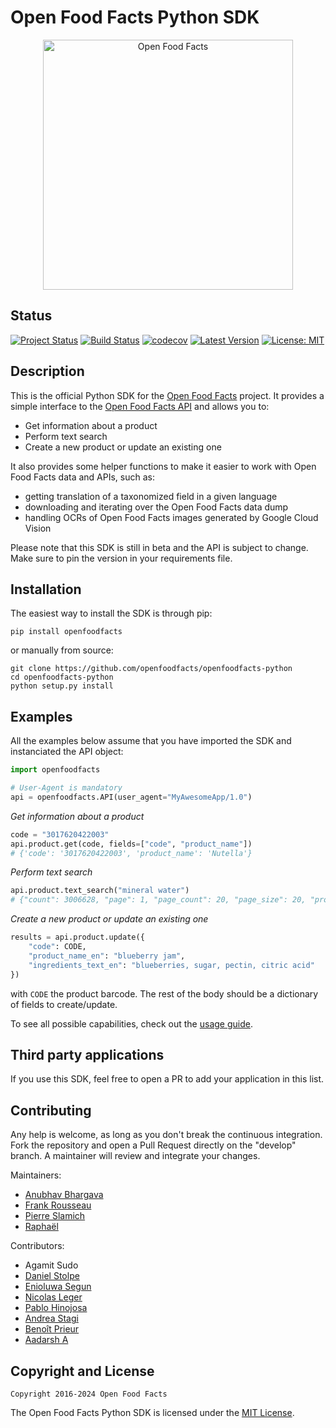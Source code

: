 # Open Food Facts Python SDK

<div align="center">
  <img width="400" src="https://blog.openfoodfacts.org/wp-content/uploads/2022/05/EXE_LOGO_OFF_RVB_Plan-de-travail-1-copie-0-1-768x256.jpg" alt="Open Food Facts"/>
</div>

## Status

[![Project Status](https://opensource.box.com/badges/active.svg)](https://opensource.box.com/badges)
[![Build Status](https://travis-ci.org/openfoodfacts/openfoodfacts-python.svg?branch=master)](https://travis-ci.org/openfoodfacts/openfoodfacts-python)
[![codecov](https://codecov.io/gh/openfoodfacts/openfoodfacts-python/branch/master/graph/badge.svg)](https://codecov.io/gh/openfoodfacts/openfoodfacts-python)
[![Latest Version](https://img.shields.io/pypi/v/openfoodfacts.svg)](https://pypi.org/project/openfoodfacts)
[![License: MIT](https://img.shields.io/badge/License-MIT-blue.svg)](https://github.com/openfoodfacts/openfoodfacts-python/blob/master/LICENSE)

## Description

This is the official Python SDK for the [Open Food Facts](https://world.openfoodfacts.org/) project.
It provides a simple interface to the [Open Food Facts API](https://openfoodfacts.github.io/openfoodfacts-server/api/) and allows you to:

- Get information about a product
- Perform text search
- Create a new product or update an existing one

It also provides some helper functions to make it easier to work with Open Food Facts data and APIs, such as:

- getting translation of a taxonomized field in a given language
- downloading and iterating over the Open Food Facts data dump
- handling OCRs of Open Food Facts images generated by Google Cloud Vision

Please note that this SDK is still in beta and the API is subject to change. Make sure to pin the version in your requirements file.

## Installation

The easiest way to install the SDK is through pip:

    pip install openfoodfacts

or manually from source:

    git clone https://github.com/openfoodfacts/openfoodfacts-python
    cd openfoodfacts-python
    python setup.py install

## Examples

All the examples below assume that you have imported the SDK and instanciated the API object:

```python
import openfoodfacts

# User-Agent is mandatory
api = openfoodfacts.API(user_agent="MyAwesomeApp/1.0")
```

*Get information about a product*

```python
code = "3017620422003"
api.product.get(code, fields=["code", "product_name"])
# {'code': '3017620422003', 'product_name': 'Nutella'}
```

*Perform text search*

```python
api.product.text_search("mineral water")
# {"count": 3006628, "page": 1, "page_count": 20, "page_size": 20, "products": [{...}], "skip": 0}
```

*Create a new product or update an existing one*

```python
results = api.product.update({
    "code": CODE,
    "product_name_en": "blueberry jam",
    "ingredients_text_en": "blueberries, sugar, pectin, citric acid"
})
```

with `CODE` the product barcode. The rest of the body should be a dictionary of fields to create/update.

To see all possible capabilities, check out the [usage guide](https://openfoodfacts.github.io/openfoodfacts-python/usage/).

## Third party applications
If you use this SDK, feel free to open a PR to add your application in this list.

## Contributing

Any help is welcome, as long as you don't break the continuous integration.
Fork the repository and open a Pull Request directly on the "develop" branch.
A maintainer will review and integrate your changes.

Maintainers:

- [Anubhav Bhargava](https://github.com/Anubhav-Bhargava)
- [Frank Rousseau](https://github.com/frankrousseau)
- [Pierre Slamich](https://github.com/teolemon)
- [Raphaël](https://github.com/raphael0202)

Contributors:

- Agamit Sudo
- [Daniel Stolpe](https://github.com/numberpi)
- [Enioluwa Segun](https://github.com/enioluwas)
- [Nicolas Leger](https://github.com/nicolasleger)
- [Pablo Hinojosa](https://github.com/Pablohn26)
- [Andrea Stagi](https://github.com/astagi)
- [Benoît Prieur](https://github.com/benprieur)
- [Aadarsh A](https://github.com/aadarsh-ram)

## Copyright and License

    Copyright 2016-2024 Open Food Facts

The Open Food Facts Python SDK is licensed under the [MIT License](https://github.com/openfoodfacts/openfoodfacts-python/blob/develop/LICENSE).
